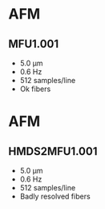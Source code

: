 
# AFM
## MFU1.001
* 5.0 µm
* 0.6 Hz
* 512 samples/line
* Ok fibers

# AFM
## HMDS2MFU1.001
* 5.0 µm
* 0.6 Hz
* 512 samples/line
* Badly resolved fibers
